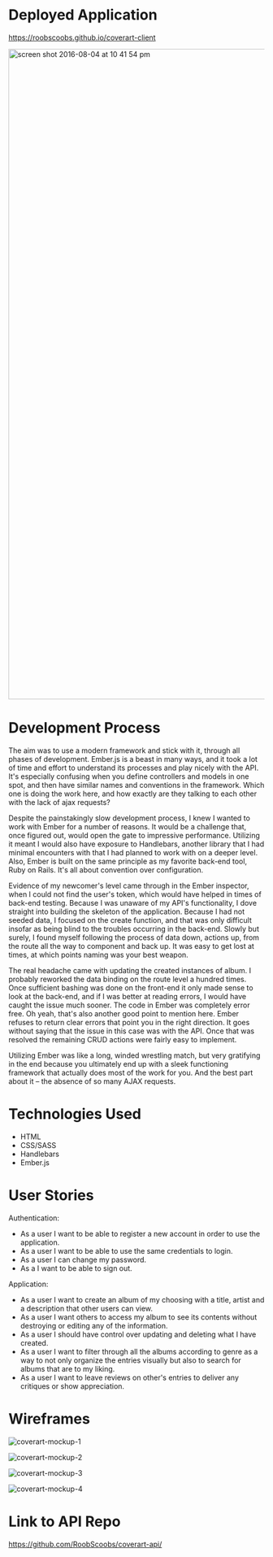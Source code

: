 # Deployed Application

https://roobscoobs.github.io/coverart-client

<img width="1280" alt="screen shot 2016-08-04 at 10 41 54 pm" src="https://cloud.githubusercontent.com/assets/16338632/17424723/bc5f28bc-5a94-11e6-8749-f82c37343e8a.png">

# Development Process

The aim was to use a modern framework and stick with it, through all phases of development.
Ember.js is a beast in many ways, and it took a lot of time and effort to understand
its processes and play nicely with the API. It's especially confusing when you define
controllers and models in one spot, and then have similar names and conventions in
the framework. Which one is doing the work here, and how exactly are they talking to
each other with the lack of ajax requests?

Despite the painstakingly slow development process, I knew I wanted to work with
Ember for a number of reasons. It would be a challenge that, once figured out, would
open the gate to impressive performance. Utilizing it meant I would also have exposure
to Handlebars, another library that I had minimal encounters with that I had planned
to work with on a deeper level. Also, Ember is built on the same principle as my
favorite back-end tool, Ruby on Rails. It's all about convention over configuration.  

Evidence of my newcomer's level came through in the Ember inspector, when I could not
find the user's token, which would have helped in times of back-end testing. Because
I was unaware of my API's functionality, I dove straight into building the skeleton
of the application. Because I had not seeded data, I focused on the create function,
and that was only difficult insofar as being blind to the troubles occurring in the
back-end. Slowly but surely, I found myself following the process of data down,
actions up, from the route all the way to component and back up. It was easy to get
lost at times, at which points naming was your best weapon.

The real headache came with updating the created instances of album. I probably
reworked the data binding on the route level a hundred times. Once sufficient bashing
was done on the front-end it only made sense to look at the back-end, and if I was
better at reading errors, I would have caught the issue much sooner. The code in Ember
was completely error free. Oh yeah, that's also another good point to mention here.
Ember refuses to return clear errors that point you in the right direction. It goes
without saying that the issue in this case was with the API. Once that was resolved
the remaining CRUD actions were fairly easy to implement.

Utilizing Ember was like a long, winded wrestling match, but very gratifying in the
end because you ultimately end up with a sleek functioning framework that actually
does most of the work for you. And the best part about it – the absence of so many
AJAX requests.

# Technologies Used

  - HTML
  - CSS/SASS
  - Handlebars
  - Ember.js

# User Stories

Authentication:
  - As a user I want to be able to register a new account in order to use the application.
  - As a user I want to be able to use the same credentials to login.
  - As a user I can change my password.
  - As a I want to be able to sign out.

Application:
  - As a user I want to create an album of my choosing with a title, artist and
    a description that other users can view.
  - As a user I want others to access my album to see its contents without destroying
    or editing any of the information.
  - As a user I should have control over updating and deleting what I have created.
  - As a user I want to filter through all the albums according to genre as a way
    to not only organize the entries visually but also to search for albums that
    are to my liking.
  - As a user I want to leave reviews on other's entries to deliver any critiques
    or show appreciation.

# Wireframes

![coverart-mockup-1](https://cloud.githubusercontent.com/assets/16338632/17425188/5cebb914-5a98-11e6-828d-7aec5a6f5c51.png)

![coverart-mockup-2](https://cloud.githubusercontent.com/assets/16338632/17425190/6521a49a-5a98-11e6-8377-0f93bd472854.png)

![coverart-mockup-3](https://cloud.githubusercontent.com/assets/16338632/17425197/73571c8e-5a98-11e6-9abb-988c470b87ad.png)

![coverart-mockup-4](https://cloud.githubusercontent.com/assets/16338632/17425201/7c4f8fa6-5a98-11e6-8edc-deac55a87163.png)


# Link to API Repo

https://github.com/RoobScoobs/coverart-api/
